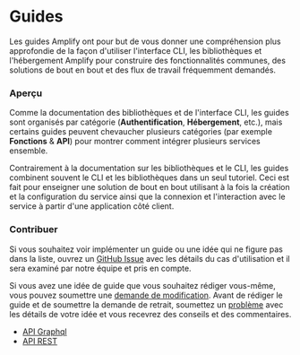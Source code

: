 # Guides

Les guides Amplify ont pour but de vous donner une compréhension plus approfondie de la façon d'utiliser l'interface CLI, les bibliothèques et l'hébergement Amplify pour construire des fonctionnalités communes, des solutions de bout en bout et des flux de travail fréquemment demandés.

### Aperçu

Comme la documentation des bibliothèques et de l'interface CLI, les guides sont organisés par catégorie (**Authentification**, **Hébergement**, etc.), mais certains guides peuvent chevaucher plusieurs catégories (par exemple **Fonctions** & **API**) pour montrer comment intégrer plusieurs services ensemble.

Contrairement à la documentation sur les bibliothèques et le CLI, les guides combinent souvent le CLI et les bibliothèques dans un seul tutoriel. Ceci est fait pour enseigner une solution de bout en bout utilisant à la fois la création et la configuration du service ainsi que la connexion et l'interaction avec le service à partir d'une application côté client.

### Contribuer

Si vous souhaitez voir implémenter un guide ou une idée qui ne figure pas dans la liste, ouvrez un [GitHub Issue](https://github.com/aws-amplify/docs/issues) avec les détails du cas d'utilisation et il sera examiné par notre équipe et pris en compte.

Si vous avez une idée de guide que vous souhaitez rédiger vous-même, vous pouvez soumettre une [demande de modification](https://github.com/aws-amplify/docs/pulls). Avant de rédiger le guide et de soumettre la demande de retrait, soumettez un [problème](https://github.com/aws-amplify/docs/issues) avec les détails de votre idée et vous recevrez des conseils et des commentaires.

- [API Graphql](./Graphql)
- [API REST](/.REST)
